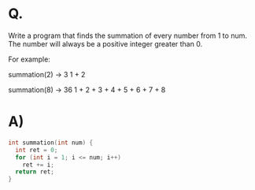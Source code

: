 # Q.
Write a program that finds the summation of every number from 1 to num. The number will always be a positive integer greater than 0.

For example:

summation(2) -> 3
1 + 2

summation(8) -> 36
1 + 2 + 3 + 4 + 5 + 6 + 7 + 8

# A)
```c
int summation(int num) {
  int ret = 0;
  for (int i = 1; i <= num; i++)
    ret += i;
  return ret;
}
